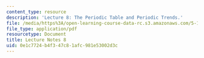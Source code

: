 ```yaml
---
content_type: resource
description: 'Lecture 8: The Periodic Table and Periodic Trends.'
file: /media/https%3A/open-learning-course-data-rc.s3.amazonaws.com/5-111sc-principles-of-chemical-science-fall-2014/0e1c7724b4f347c81afc981e53002d3c_MIT5_111F14_Lec8.pdf
file_type: application/pdf
resourcetype: Document
title: Lecture Notes 8
uid: 0e1c7724-b4f3-47c8-1afc-981e53002d3c
---
```

